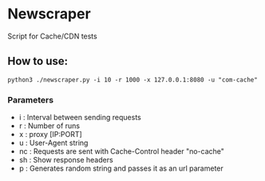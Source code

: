 # Newscraper

Script for Cache/CDN tests

## How to use:

`python3 ./newscraper.py -i 10 -r 1000 -x 127.0.0.1:8080 -u "com-cache"`

### Parameters

- i : Interval between sending requests
- r : Number of runs 
- x : proxy [IP:PORT]
- u : User-Agent string
- nc : Requests are sent with Cache-Control header "no-cache"
- sh : Show response headers
- p : Generates random string and passes it as an url parameter



